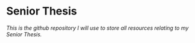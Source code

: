 # Senior Thesis
*This is the github repository I will use to store all resources relating to my Senior Thesis.*
